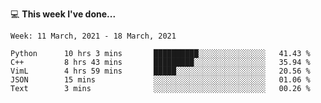 💻 **This week I've done...**

<!--START_SECTION:waka-->
```text
Week: 11 March, 2021 - 18 March, 2021

Python      10 hrs 3 mins       ██████████░░░░░░░░░░░░░░░   41.43 % 
C++         8 hrs 43 mins       █████████░░░░░░░░░░░░░░░░   35.94 % 
VimL        4 hrs 59 mins       █████░░░░░░░░░░░░░░░░░░░░   20.56 % 
JSON        15 mins             ░░░░░░░░░░░░░░░░░░░░░░░░░   01.06 % 
Text        3 mins              ░░░░░░░░░░░░░░░░░░░░░░░░░   00.26 %
```
<!--END_SECTION:waka-->
